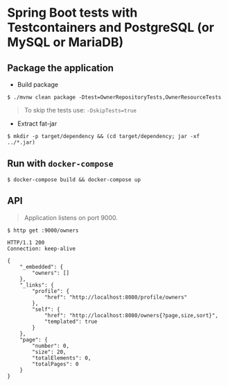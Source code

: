 # Spring Boot tests with Testcontainers and PostgreSQL (or MySQL or MariaDB)

## Package the application

- Build package

`$ ./mvnw clean package -Dtest=OwnerRepositoryTests,OwnerResourceTests`

> To skip the tests use: `-DskipTests=true` 

- Extract fat-jar

`$ mkdir -p target/dependency && (cd target/dependency; jar -xf ../*.jar)`

## Run with `docker-compose`

`$ docker-compose build && docker-compose up`

## API

> Application listens on port 9000.

```
$ http get :9000/owners

HTTP/1.1 200
Connection: keep-alive

{
    "_embedded": {
        "owners": []
    },
    "_links": {
        "profile": {
            "href": "http://localhost:8080/profile/owners"
        },
        "self": {
            "href": "http://localhost:8080/owners{?page,size,sort}",
            "templated": true
        }
    },
    "page": {
        "number": 0,
        "size": 20,
        "totalElements": 0,
        "totalPages": 0
    }
}
```